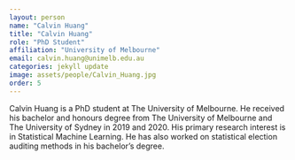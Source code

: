 ```yaml
---
layout: person
name: "Calvin Huang"
title: "Calvin Huang"
role: "PhD Student"
affiliation: "University of Melbourne"
email: calvin.huang@unimelb.edu.au
categories: jekyll update
image: assets/people/Calvin_Huang.jpg
order: 5
---
```

Calvin Huang is a PhD student at The University of Melbourne. He received his bachelor and honours degree from The University of Melbourne and The University of Sydney in 2019 and 2020. His primary research interest is in Statistical Machine Learning. He has also worked on statistical election auditing methods in his bachelor’s degree.
